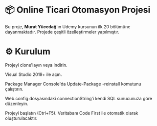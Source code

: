 # 📦 Online Ticari Otomasyon Projesi

Bu proje, **Murat Yücedağ**'ın Udemy kursunun ilk 20 bölümüne dayanmaktadır. Projede çeşitli özelleştirmeler yapılmıştır.

# ⚙️ Kurulum

Projeyi clone'layın veya indirin.

Visual Studio 2019+ ile açın.

Package Manager Console'da Update-Package -reinstall komutunu çalıştırın.

Web.config dosyasındaki connectionString'i kendi SQL sunucunuza göre düzenleyin.

Projeyi başlatın (Ctrl+F5). Veritabanı Code First ile otomatik olarak oluşturulacaktır.
